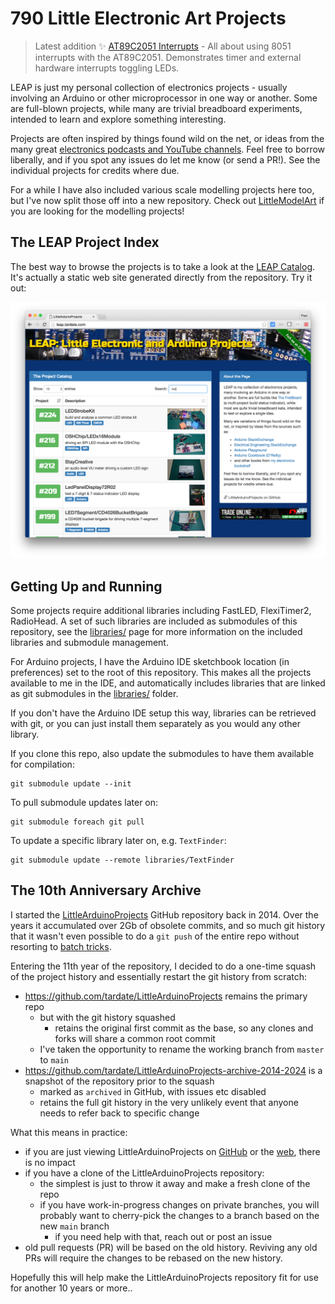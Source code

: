 # 790 Little Electronic Art Projects

> Latest addition :sparkles: [AT89C2051 Interrupts](./8051/AT89C2051/Interrupts) - All about using 8051 interrupts with the AT89C2051. Demonstrates timer and external hardware interrupts toggling LEDs.

LEAP is just my personal collection of electronics projects - usually involving an Arduino or other microprocessor in one way or another.
Some are full-blown projects, while many are trivial breadboard experiments, intended to learn and explore something interesting.

Projects are often inspired by things found wild on the net,
or ideas from the many great [electronics podcasts and YouTube channels](./notebook/).
Feel free to borrow liberally, and if you spot any issues do let me know (or send a PR!).
See the individual projects for credits where due.

For a while I have also included various scale modelling projects here too,
but I've now split those off into a new repository.
Check out
[LittleModelArt](https://modelart.tardate.com/)
if you are looking for the modelling projects!

## The LEAP Project Index

The best way to browse the projects is to take a look at the
[LEAP Catalog](https://leap.tardate.com/).
It's actually a static web site generated directly from the repository. Try it out:

[![leap-splash](./catalog/assets/images/leap-splash.png?raw=true)](https://leap.tardate.com/)

## Getting Up and Running

Some projects require additional libraries including FastLED, FlexiTimer2, RadioHead.
A set of such libraries are included as submodules of this repository,
see the [libraries/](./libraries) page for more information on the included libraries and submodule management.

For Arduino projects, I have the Arduino IDE sketchbook location (in preferences) set to the root of this repository.
This makes all the projects available to me in the IDE, and automatically includes libraries
that are linked as git submodules in the [libraries/](./libraries) folder.

If you don't have the Arduino IDE setup this way, libraries can be retrieved with git,
or you can just install them separately as you would any other library.

If you clone this repo, also update the submodules to have them available for compilation:

    git submodule update --init

To pull submodule updates later on:

    git submodule foreach git pull

To update a specific library later on, e.g. `TextFinder`:

    git submodule update --remote libraries/TextFinder

## The 10th Anniversary Archive

I started the
[LittleArduinoProjects](https://github.com/tardate/LittleArduinoProjects)
GitHub repository back in 2014.
Over the years it accumulated over 2Gb of obsolete commits, and so much git history that it wasn't even possible
to do a `git push` of the entire repo without resorting to [batch tricks](https://stackoverflow.com/questions/15125862/github-remote-push-pack-size-exceeded).

Entering the 11th year of the repository, I decided to do a one-time squash of the project history and essentially restart the git history from scratch:

* <https://github.com/tardate/LittleArduinoProjects> remains the primary repo
    * but with the git history squashed
        * retains the original first commit as the base, so any clones and forks will share a common root commit
    * I've taken the opportunity to rename the working branch from `master` to `main`
* <https://github.com/tardate/LittleArduinoProjects-archive-2014-2024> is a snapshot of the repository prior to the squash
    * marked as `archived` in GitHub, with issues etc disabled
    * retains the full git history in the very unlikely event that anyone needs to refer back to specific change

What this means in practice:

* if you are just viewing LittleArduinoProjects on [GitHub](https://github.com/tardate/LittleArduinoProjects) or the [web](https://leap.tardate.com/), there is no impact
* if you have a clone of the LittleArduinoProjects repository:
    * the simplest is just to throw it away and make a fresh clone of the repo
    * if you have work-in-progress changes on private branches, you will probably want to cherry-pick the changes to a branch based on the new `main` branch
        * if you need help with that, reach out or post an issue
* old pull requests (PR) will be based on the old history. Reviving any old PRs will require the changes to be rebased on the new history.

Hopefully this will help make the LittleArduinoProjects repository fit for use for another 10 years or more..
